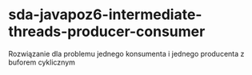 # sda-javapoz6-intermediate-threads-producer-consumer
Rozwiązanie dla problemu jednego konsumenta i jednego producenta z buforem cyklicznym
